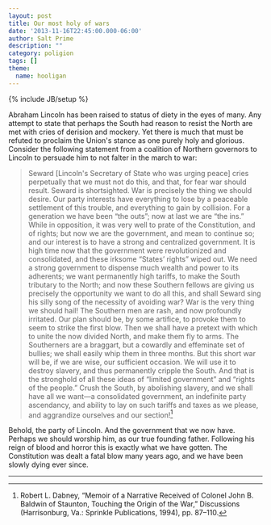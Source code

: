 ```yaml
---
layout: post
title: Our most holy of wars
date: '2013-11-16T22:45:00.000-06:00'
author: Salt Prime
description: ""
category: poligion
tags: []
theme:
  name: hooligan
---
```

{% include JB/setup %}





Abraham Lincoln has been raised to status of diety in the eyes of
many. Any attempt to state that perhaps the South had reason to resist
the North are met with cries of derision and mockery. Yet there is
much that must be refuted to proclaim the Union's stance as one purely
holy and glorious. Consider the following statement from a coalition
of Northern governors to Lincoln to persuade him to not falter in the
march to war:



> Seward [Lincoln's Secretary of State who was urging peace] cries
perpetually that we must not do this, and that, for fear war should
result. Seward is shortsighted. War is precisely the thing we should
desire. Our party interests have everything to lose by a peaceable
settlement of this trouble, and everything to gain by collision. For a
generation we have been “the outs”; now at last we are “the ins.”
While in opposition, it was very well to prate of the Constitution,
and of rights; but now we are the government, and mean to continue so;
and our interest is to have a strong and centralized government. It is
high time now that the government were revolutionized and
consolidated, and these irksome “States’ rights” wiped out. We need a
strong government to dispense much wealth and power to its adherents;
we want permanently high tariffs, to make the South tributary to the
North; and now these Southern fellows are giving us precisely the
opportunity we want to do all this, and shall Seward sing his silly
song of the necessity of avoiding war? War is the very thing we should
hail! The Southern men are rash, and now profoundly irritated. Our
plan should be, by some artifice, to provoke them to seem to strike
the first blow. Then we shall have a pretext with which to unite the
now divided North, and make them fly to arms. The Southerners are a
braggart, but a cowardly and effeminate set of bullies; we shall
easily whip them in three months. But this short war will be, if we
are wise, our sufficient occasion. We will use it to destroy slavery,
and thus permanently cripple the South. And that is the stronghold of
all these ideas of “limited government” and “rights of the people.”
Crush the South, by abolishing slavery, and we shall have all we
want—a consolidated government, an indefinite party ascendancy, and
ability to lay on such tariffs and taxes as we please, and aggrandize
ourselves and our section![^1]



Behold, the party of Lincoln. And the government that we now have.
Perhaps we should worship him, as our true founding father. Following
his reign of blood and horror this is exactly what we have gotten. The
Constitution was dealt a fatal blow many years ago, and we have been
slowly dying ever since.




----
[^1]: Robert L. Dabney, “Memoir of a Narrative Received of Colonel John B. Baldwin of Staunton, Touching the Origin of the War,” Discussions (Harrisonburg, Va.: Sprinkle Publications, 1994), pp. 87–110.

